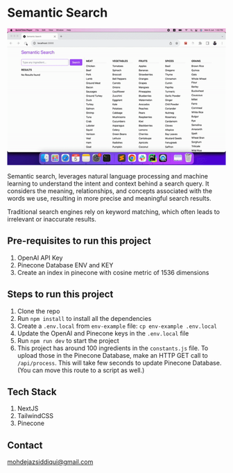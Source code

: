 # Semantic Search

![demo gif](public/demo.gif)

Semantic search, leverages natural language processing and machine learning to understand the intent and context behind a search query. It considers the meaning, relationships, and concepts associated with the words we use, resulting in more precise and meaningful search results.

Traditional search engines rely on keyword matching, which often leads to irrelevant or inaccurate results.

## Pre-requisites to run this project

1. OpenAI API Key
2. Pinecone Database ENV and KEY
3. Create an index in pinecone with cosine metric of 1536 dimensions

## Steps to run this project

1. Clone the repo
2. Run `npm install` to install all the dependencies
3. Create a `.env.local` from `env-example` file: `cp env-example .env.local`
4. Update the OpenAI and Pinecone keys in the `.env.local` file
5. Run `npm run dev` to start the project
6. This project has around 100 ingredients in the `constants.js` file. To upload those in the Pinecone Database, make an HTTP GET call to `/api/process`. This will take few seconds to update Pinecone Database. (You can move this route to a script as well.)

## Tech Stack

1. NextJS
2. TailwindCSS
3. Pinecone

## Contact

mohdejazsiddiqui@gmail.com